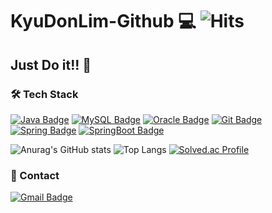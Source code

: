 # KyuDonLim-Github 💻  ![Hits](https://hits.seeyoufarm.com/api/count/incr/badge.svg?url=https%3A%2F%2Fgithub.com%2FSuInWoo&count_bg=%23E3CC35&title_bg=%23DF5B5B&icon=&icon_color=%23E7E7E7&title=hits&edge_flat=false)
## Just Do it!! 🚴

### 🛠 Tech Stack 

[![Java Badge](https://img.shields.io/badge/-Java-%23ff5545?style=flat-square&logo=Java&logoColor=white)](https://devdocs.programmers.co.kr/references/java/docs/api/index.html?overview-summary.html)  [![MySQL Badge](https://img.shields.io/badge/-MySQL-%234479A1?style=flat-square&logo=MySQL&logoColor=white)](https://dev.mysql.com/doc/) [![Oracle Badge](https://img.shields.io/badge/-oracle-%23F80000?style=flat-square&logo=Oracle&logoColor=white)](https://www.oracle.com/kr/) [![Git Badge](https://img.shields.io/badge/-Git-%23F05032?style=flat-square&logo=Git&logoColor=white)](https://git-scm.com/doc) [![Spring Badge](https://img.shields.io/badge/Spring-#6DB33F?style=flat-square&logo=spring&logoColor=white)](https://www.php.net/) [![SpringBoot Badge](https://img.shields.io/badge/SpringBoot?style=flat-square&logo=springboot&logoColor=white)](https://www.php.net/)

![Anurag's GitHub stats](https://github-readme-stats-sigma-five.vercel.app/api?username=KyuDonLim&show_icons=true&theme=onedark) ![Top Langs](https://github-readme-stats-sigma-five.vercel.app/api/top-langs/?username=KyuDonLim&layout=compact)
[![Solved.ac Profile](http://mazassumnida.wtf/api/v2/generate_badge?boj=mont_4857)](https://solved.ac/profile/mont_4857)

### 📱 Contact 
[![Gmail Badge](https://img.shields.io/badge/Gmail-d14836?style=flat-square&logo=Gmail&logoColor=white&link=mailto:mont4857@gamil.com)](mailto:mont4857@gamil.com)
